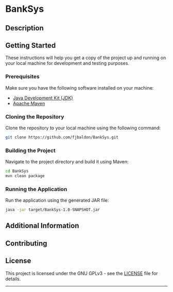 # BankSys

## Description

## Getting Started

These instructions will help you get a copy of the project up and running on your local machine for development and testing purposes.

### Prerequisites

Make sure you have the following software installed on your machine:

- [Java Development Kit (JDK)](https://adoptopenjdk.net/)
- [Apache Maven](https://maven.apache.org/)

### Cloning the Repository

Clone the repository to your local machine using the following command:

```bash
git clone https://github.com/fjbaldon/BankSys.git
```

### Building the Project

Navigate to the project directory and build it using Maven:

```bash
cd BankSys
mvn clean package
```

### Running the Application

Run the application using the generated JAR file:

```bash
java -jar target/BankSys-1.0-SNAPSHOT.jar
```

## Additional Information

<!-- Include any additional information users might need, such as configuration options, dependencies, or special instructions. -->

## Contributing

<!-- If you'd like to contribute to this project, please follow the [contributing guidelines](CONTRIBUTING.md). -->

## License

This project is licensed under the GNU GPLv3 - see the [LICENSE](LICENSE) file for details.

---
